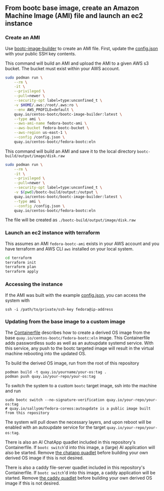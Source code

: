 ## From bootc base image, create an Amazon Machine Image (AMI)  file and launch an ec2 instance

### Create an AMI

Use [bootc-image-builder](https://github.com/osbuild/bootc-image-builder) to create an AMI file.
First, update the [config.json](./bootc-build/qcow2/config.json) with your public SSH key contents.

This command will build an AMI and upload the AMI to a given AWS s3 bucket. The bucket must exist within
your AWS account.

```bash
sudo podman run \
    --rm \
    -it \
    --privileged \
    --pull=newer \
    --security-opt label=type:unconfined_t \
    -v $HOME/.aws:/root/.aws:ro \
    --env AWS_PROFILE=default \
    quay.io/centos-bootc/bootc-image-builder:latest \
    --type ami \
    --aws-ami-name fedora-bootc-ami \
    --aws-bucket fedora-bootc-bucket \
    --aws-region us-east-1 \
    --config /config.json \
    quay.io/centos-bootc/fedora-bootc:eln
```

This command will build an AMI and save it to the local directory `bootc-build/output/image/disk.raw`

```bash
sudo podman run \
    --rm \
    -it \
    --privileged \
    --pull=newer \
    --security-opt label=type:unconfined_t \
    -v $(pwd)/bootc-build/output:/output \
    quay.io/centos-bootc/bootc-image-builder:latest \
    --type ami \
    --config /config.json \
    quay.io/centos-bootc/fedora-bootc:eln
```

The file will be created as `./bootc-build/output/image/disk.raw`

### Launch an ec2 instance with terraform

This assumes an AMI `fedora-bootc-ami` exists in your AWS account and
you have terraform and AWS CLI `aws` installed on your local system.

```bash
cd terraform
terraform init
terraform plan
terraform apply
```

### Accessing the instance

If the AMI was built with the example [config.json](./bootc-build/config.json), you can access the system with

```
ssh -i /path/to/private/ssh-key fedora@ip-address
```

### Updating from the base image to a custom image

The [Containerfile](./Containerfile) describes how to create a derived OS image from the base `quay.io/centos-bootc/fedora-bootc:eln` image.
This Containerfile adds passwordless sudo as well as an autoupdate systemd service. With this service, any push to the bootc targeted image
will result in the virtual machine rebooting into the updated OS.

To build the derived OS image, run from the root of this repository

```
podman build -t quay.io/yourname/your-os:tag .
podman push quay.io/your-repo/your-os:tag
```

To switch the system to a custom `bootc` target image, ssh into the machine and run

```
sudo bootc switch --no-signature-verification quay.io/your-repo/your-os:tag
# quay.io/sallyom/fedora-coreos:autoupdate is a public image built from this repository
```

The system will pull down the necessary layers, and upon reboot will be enabled with an autoupdate service
for the target `quay.io/your-repo/your-os:tag`.

There is also an AI ChatApp quadlet included in this repository's Containerfile.
If `bootc switch`'d into this image, a (large) AI application will also be started. Remove [the chatapp quadlet](./usr/share/containers/systemd/chatapp.container)
before building your own derived OS image if this is not desired.

There is also a caddy file-server quadlet included in this repository's Containerfile.
If `bootc switch`'d into this image, a caddy application will be started. Remove [the caddy quadlet](./usr/share/containers/systemd/hello.container)
before building your own derived OS image if this is not desired.

